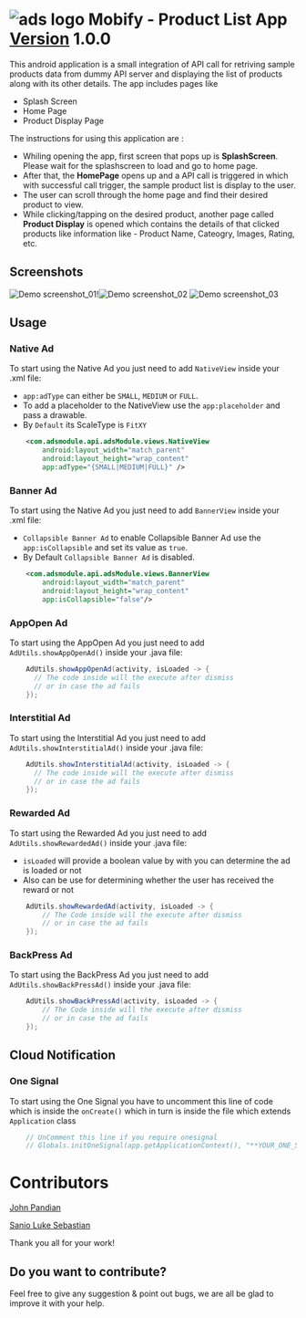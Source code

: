 ![ads logo][adslogo] Mobify - Product List App [Version]() 1.0.0
======

This android application is a small integration of API call for retriving sample products data from dummy API server and displaying the list of products along with its other details. The app includes pages like

* Splash Screen
* Home Page
* Product Display Page

The instructions for using this application are :
* Whiling opening the app, first screen that pops up is **SplashScreen**. Please wait for the splashscreen to load and go to home page.
* After that, the **HomePage** opens up and a API call is triggered in which with successful call trigger, the sample product list is display to the user.
* The user can scroll through the home page and find their desired product to view.
* While clicking/tapping on the desired product, another page called **Product Display** is opened which contains the details of that clicked products like information like - Product Name, Cateogry, Images, Rating, etc.

Screenshots
-----------

![Demo screenshot_01][1]!![Demo screenshot_02][2] ![Demo screenshot_03][3]


Usage
-----

### Native Ad
To start using the Native Ad you just need to add ``NativeView`` inside your .xml file:
* ``app:adType`` can either be `SMALL`, `MEDIUM` or `FULL`.
* To add a placeholder to the NativeView use the `app:placeholder` and pass a drawable.
* By `Default` its ScaleType is `FitXY`
```xml
    <com.adsmodule.api.adsModule.views.NativeView
        android:layout_width="match_parent"
        android:layout_height="wrap_content"
        app:adType="{SMALL|MEDIUM|FULL}" />
```

### Banner Ad
To start using the Native Ad you just need to add ``BannerView`` inside your .xml file:
* ``Collapsible Banner Ad`` to enable Collapsible Banner Ad use the `app:isCollapsible` and set its value as `true`.
* By Default ``Collapsible Banner Ad`` is disabled.

```xml
    <com.adsmodule.api.adsModule.views.BannerView
        android:layout_width="match_parent"
        android:layout_height="wrap_content"
        app:isCollapsible="false"/>
```


### AppOpen Ad
To start using the AppOpen Ad you just need to add ``AdUtils.showAppOpenAd()`` inside your .java file:

```java
    AdUtils.showAppOpenAd(activity, isLoaded -> {
      // The code inside will the execute after dismiss
      // or in case the ad fails
    });
```

### Interstitial Ad
To start using the Interstitial Ad you just need to add ``AdUtils.showInterstitialAd()`` inside your .java file:

```java
    AdUtils.showInterstitialAd(activity, isLoaded -> {
      // The code inside will the execute after dismiss
      // or in case the ad fails
    });
```

### Rewarded Ad
To start using the Rewarded Ad you just need to add ``AdUtils.showRewardedAd()`` inside your .java file:
* ``isLoaded`` will provide a boolean value by with you can determine the ad is loaded or not
* Also can be use for determining whether the user has received the reward or not

```java
    AdUtils.showRewardedAd(activity, isLoaded -> {
        // The Code inside will the execute after dismiss
        // or in case the ad fails
    });
```
### BackPress Ad
To start using the BackPress Ad you just need to add ``AdUtils.showBackPressAd()`` inside your .java file:

```java
    AdUtils.showBackPressAd(activity, isLoaded -> {
        // The Code inside will the execute after dismiss
        // or in case the ad fails
    });
```

Cloud Notification
-----

### One Signal
To start using the One Signal you have to uncomment this line of code which is inside the ``onCreate()`` which in turn is inside the file which extends ``Application`` class

```java
    // UnComment this line if you require onesignal
    // Globals.initOneSignal(app.getApplicationContext(), "**YOUR_ONE_SIGNAL_APP_ID**");
```

# Contributors

[John Pandian](https://github.com/I-KNOWN)

[Sanio Luke Sebastian](https://github.com/SanioLukeIDE)

Thank you all for your work!

Do you want to contribute?
--------------------------

Feel free to give any suggestion & point out bugs, we are all  be glad to improve it with your help.

[1]: ./art/Screenshot_01.png
[2]: ./art/Screenshot_02.png
[3]: ./art/Screenshot_03.png
[adslogo]: ./art/app_icon.png
